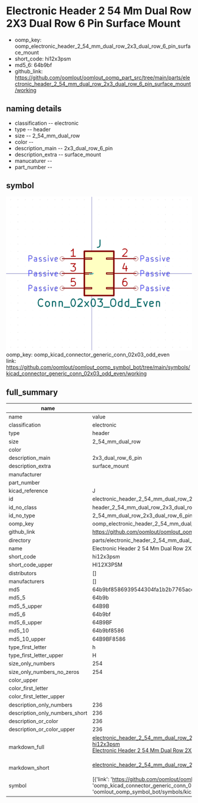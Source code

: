 # Electronic Header 2 54 Mm Dual Row 2X3 Dual Row 6 Pin Surface Mount

  
* oomp_key: oomp_electronic_header_2_54_mm_dual_row_2x3_dual_row_6_pin_surface_mount 
* short_code: hi12x3psm
* md5_6: 64b9bf  
* github_link: https://github.com/oomlout/oomlout_oomp_part_src/tree/main/parts/electronic_header_2_54_mm_dual_row_2x3_dual_row_6_pin_surface_mount/working  
## naming details
* classification -- electronic
* type -- header
* size -- 2_54_mm_dual_row
* color -- 
* description_main -- 2x3_dual_row_6_pin
* description_extra -- surface_mount
* manucaturer -- 
* part_number -- 



## symbol

![](symbol/0/working/working_600.png)  
oomp_key: oomp_kicad_connector_generic_conn_02x03_odd_even  
link: https://github.com/oomlout/oomlout_oomp_symbol_bot/tree/main/symbols/kicad_connector_generic_conn_02x03_odd_even/working  


## full_summary
| name | value | 
| --- | --- | 
| name | value | 
| classification | electronic | 
| type | header | 
| size | 2_54_mm_dual_row | 
| color |  | 
| description_main | 2x3_dual_row_6_pin | 
| description_extra | surface_mount | 
| manufacturer |  | 
| part_number |  | 
| kicad_reference | J | 
| id | electronic_header_2_54_mm_dual_row_2x3_dual_row_6_pin_surface_mount | 
| id_no_class | header_2_54_mm_dual_row_2x3_dual_row_6_pin_surface_mount | 
| id_no_type | 2_54_mm_dual_row_2x3_dual_row_6_pin_surface_mount | 
| oomp_key | oomp_electronic_header_2_54_mm_dual_row_2x3_dual_row_6_pin_surface_mount | 
| github_link | https://github.com/oomlout/oomlout_oomp_part_src/tree/main/parts/electronic_header_2_54_mm_dual_row_2x3_dual_row_6_pin_surface_mount/working | 
| directory | parts/electronic_header_2_54_mm_dual_row_2x3_dual_row_6_pin_surface_mount | 
| name | Electronic Header 2 54 Mm Dual Row 2X3 Dual Row 6 Pin Surface Mount | 
| short_code | hi12x3psm | 
| short_code_upper | HI12X3PSM | 
| distributors | [] | 
| manufacturers | [] | 
| md5 | 64b9bf8586939544304fa1b2b7765ace | 
| md5_5 | 64b9b | 
| md5_5_upper | 64B9B | 
| md5_6 | 64b9bf | 
| md5_6_upper | 64B9BF | 
| md5_10 | 64b9bf8586 | 
| md5_10_upper | 64B9BF8586 | 
| type_first_letter | h | 
| type_first_letter_upper | H | 
| size_only_numbers | 254 | 
| size_only_numbers_no_zeros | 254 | 
| color_upper |  | 
| color_first_letter |  | 
| color_first_letter_upper |  | 
| description_only_numbers | 236 | 
| description_only_numbers_short | 236 | 
| description_or_color | 236 | 
| description_or_color_upper | 236 | 
| markdown_full | [electronic_header_2_54_mm_dual_row_2x3_dual_row_6_pin_surface_mount](https://github.com/oomlout/oomlout_oomp_part_src/tree/main/parts/electronic_header_2_54_mm_dual_row_2x3_dual_row_6_pin_surface_mount/working)<br>[hi12x3psm](https://github.com/oomlout/oomlout_oomp_part_src/tree/main/parts/electronic_header_2_54_mm_dual_row_2x3_dual_row_6_pin_surface_mount/working)<br>[Electronic Header 2 54 Mm Dual Row 2X3 Dual Row 6 Pin Surface Mount](https://github.com/oomlout/oomlout_oomp_part_src/tree/main/parts/electronic_header_2_54_mm_dual_row_2x3_dual_row_6_pin_surface_mount/working)<br><br> | 
| markdown_short | [electronic_header_2_54_mm_dual_row_2x3_dual_row_6_pin_surface_mount](https://github.com/oomlout/oomlout_oomp_part_src/tree/main/parts/electronic_header_2_54_mm_dual_row_2x3_dual_row_6_pin_surface_mount/working)<br><br> | 
| symbol | [{'link': 'https://github.com/oomlout/oomlout_oomp_symbol_bot/tree/main/symbols/kicad_connector_generic_conn_02x03_odd_even', 'oomp_key': 'oomp_kicad_connector_generic_conn_02x03_odd_even', 'directory': 'oomlout_oomp_symbol_bot/symbols/kicad_connector_generic_conn_02x03_odd_even//working/working.kicad_sym'}] | 
